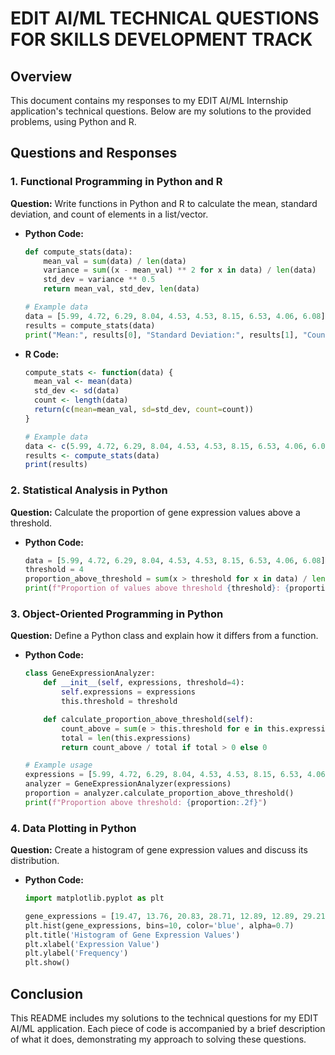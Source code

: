 # EDIT AI/ML TECHNICAL QUESTIONS FOR SKILLS DEVELOPMENT TRACK

## Overview
This document contains my responses to my EDIT AI/ML Internship application's technical questions. Below are my solutions to the provided problems, using Python and R.

## Questions and Responses

### 1. Functional Programming in Python and R
**Question:** Write functions in Python and R to calculate the mean, standard deviation, and count of elements in a list/vector.

- **Python Code:**
    ```python
    def compute_stats(data):
        mean_val = sum(data) / len(data)
        variance = sum((x - mean_val) ** 2 for x in data) / len(data)
        std_dev = variance ** 0.5
        return mean_val, std_dev, len(data)

    # Example data
    data = [5.99, 4.72, 6.29, 8.04, 4.53, 4.53, 8.15, 6.53, 4.06, 6.08]
    results = compute_stats(data)
    print("Mean:", results[0], "Standard Deviation:", results[1], "Count:", results[2])
    ```

- **R Code:**
    ```r
    compute_stats <- function(data) {
      mean_val <- mean(data)
      std_dev <- sd(data)
      count <- length(data)
      return(c(mean=mean_val, sd=std_dev, count=count))
    }

    # Example data
    data <- c(5.99, 4.72, 6.29, 8.04, 4.53, 4.53, 8.15, 6.53, 4.06, 6.08)
    results <- compute_stats(data)
    print(results)
    ```

### 2. Statistical Analysis in Python
**Question:** Calculate the proportion of gene expression values above a threshold.
- **Python Code:**
    ```python
    data = [5.99, 4.72, 6.29, 8.04, 4.53, 4.53, 8.15, 6.53, 4.06, 6.08]
    threshold = 4
    proportion_above_threshold = sum(x > threshold for x in data) / len(data)
    print(f"Proportion of values above threshold {threshold}: {proportion_above_threshold:.2f}")
    ```

### 3. Object-Oriented Programming in Python
**Question:** Define a Python class and explain how it differs from a function.
- **Python Code:**
    ```python
    class GeneExpressionAnalyzer:
        def __init__(self, expressions, threshold=4):
            self.expressions = expressions
            this.threshold = threshold

        def calculate_proportion_above_threshold(self):
            count_above = sum(e > this.threshold for e in this.expressions)
            total = len(this.expressions)
            return count_above / total if total > 0 else 0

    # Example usage
    expressions = [5.99, 4.72, 6.29, 8.04, 4.53, 4.53, 8.15, 6.53, 4.06, 6.08]
    analyzer = GeneExpressionAnalyzer(expressions)
    proportion = analyzer.calculate_proportion_above_threshold()
    print(f"Proportion above threshold: {proportion:.2f}")
    ```

### 4. Data Plotting in Python
**Question:** Create a histogram of gene expression values and discuss its distribution.
- **Python Code:**
    ```python
    import matplotlib.pyplot as plt

    gene_expressions = [19.47, 13.76, 20.83, 28.71, 12.89, 12.89, 29.21, 21.91, 10.77, 19.88]
    plt.hist(gene_expressions, bins=10, color='blue', alpha=0.7)
    plt.title('Histogram of Gene Expression Values')
    plt.xlabel('Expression Value')
    plt.ylabel('Frequency')
    plt.show()
    ```

## Conclusion
This README includes my solutions to the technical questions for my EDIT AI/ML application. Each piece of code is accompanied by a brief description of what it does, demonstrating my approach to solving these questions.
